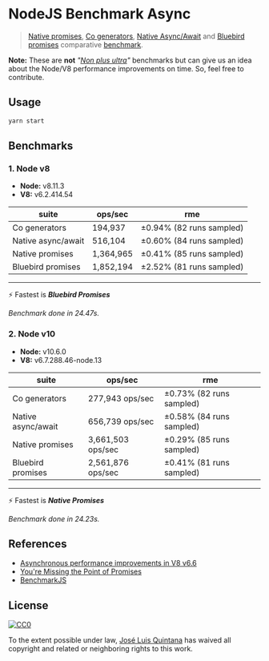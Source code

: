 # NodeJS Benchmark Async

> [Native promises](https://nodejs.org/dist/latest-v8.x/docs/api/util.html#util_util_promisify_original), [Co generators](https://github.com/tj/co), [Native Async/Await](https://nodejs.org/en/blog/release/v8.0.0/) and [Bluebird promises](http://bluebirdjs.com/docs/getting-started.html) comparative [benchmark](https://benchmarkjs.com/). 

__Note:__ These are __not__ _"[Non plus ultra](https://de.wikipedia.org/wiki/Non_plus_ultra)"_ benchmarks but can give us an idea about the Node/V8 performance improvements on time. So, feel free to contribute.

## Usage

```sh
yarn start
```

## Benchmarks

### 1. Node v8

- __Node:__ v8.11.3
- __V8:__ v6.2.414.54

| suite | ops/sec | rme
--- | --- | ---
Co generators | 194,937 | ±0.94% (82 runs sampled)
Native async/await | 516,104 | ±0.60% (84 runs sampled)
Native promises | 1,364,965 | ±0.41% (85 runs sampled)
Bluebird promises | 1,852,194 | ±2.52%  (81 runs sampled)
-------------

⚡️ Fastest is __*Bluebird Promises*__

_Benchmark done in 24.47s._

### 2. Node v10

- __Node:__ v10.6.0
- __V8:__ v6.7.288.46-node.13

| suite | ops/sec | rme
--- | --- | ---
Co generators | 277,943 ops/sec | ±0.73% (82 runs sampled)
Native async/await | 656,739 ops/sec | ±0.58% (84 runs sampled)
Native promises | 3,661,503 ops/sec | ±0.29% (85 runs sampled)
Bluebird promises | 2,561,876 ops/sec | ±0.41% (81 runs sampled)
-------------

⚡️ Fastest is __*Native Promises*__

_Benchmark done in 24.23s._

## References
- [Asynchronous performance improvements in V8 v6.6](https://v8project.blogspot.com/2018/03/v8-release-66.html)
- [You're Missing the Point of Promises](https://gist.github.com/domenic/3889970)
- [BenchmarkJS](https://benchmarkjs.com/)

## License

[![CC0](http://i.creativecommons.org/p/zero/1.0/88x31.png)](http://creativecommons.org/publicdomain/zero/1.0/)

To the extent possible under law, [José Luis Quintana](http://git.io/joseluisq) has waived all copyright and related or neighboring rights to this work.

